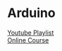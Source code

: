 # Arduino
[Youtube Playlist](https://www.youtube.com/playlist?list=PL7euiE97qGc0QbibUmHn5MBrF2V7w3NDa)<br>
[Online Course](https://www.coursera.org/learn/arduino-platform)

